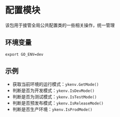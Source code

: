 # 配置模块

该包用于接管全局公共配置类的一些相关操作，统一管理

## 环境变量
```
export GO_ENV=dev
```

## 示例

- 获取当前环境的运行模式：`ykenv.GetMode()`
- 判断是否为开发模式：`ykenv.IsDevMode()`
- 判断是否为测试模式：`ykenv.IsTestMode()`
- 判断是否预发布模式：`ykenv.IsReleaseMode()`
- 判断是否生产环境：`ykenv.IsProdMode()`
